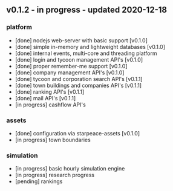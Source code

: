 
## v0.1.2 - in progress - updated 2020-12-18
### platform
* [done] nodejs web-server with basic support [v0.1.0]
* [done] simple in-memory and lightweight databases [v0.1.0]
* [done] internal events, multi-core and threading platform
* [done] login and tycoon management API's [v0.1.0]
* [done] proper remember-me support [v0.1.0]
* [done] company management API's [v0.1.0]
* [done] tycoon and corporation search API's [v0.1.1]
* [done] town buildings and companies API's [v0.1.1]
* [done] ranking API's [v0.1.1]
* [done] mail API's [v0.1.1]
* [in progress] cashflow API's

### assets
* [done] configuration via starpeace-assets [v0.1.0]
* [in progress] town boundaries

### simulation
* [in progress] basic hourly simulation engine
* [in progress] research progress
* [pending] rankings
